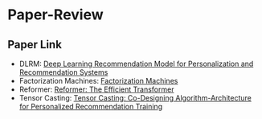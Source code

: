 # Paper-Review
## Paper Link
- DLRM: [Deep Learning Recommendation Model for Personalization and Recommendation Systems](https://arxiv.org/pdf/1906.00091)
- Factorization Machines: [Factorization Machines](https://www.csie.ntu.edu.tw/~b97053/paper/Rendle2010FM.pdf)
- Reformer: [Reformer: The Efficient Transformer](https://arxiv.org/pdf/2001.04451)
- Tensor Casting: [Tensor Casting: Co-Designing Algorithm-Architecture for Personalized Recommendation Training](https://arxiv.org/pdf/2010.13100)
